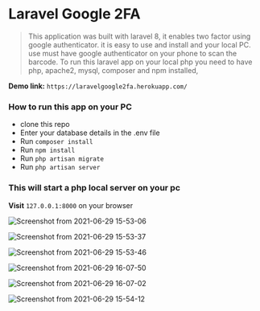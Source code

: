 # Laravel Google 2FA

> This application was built with laravel 8, it enables two factor using google authenticator. 
> it is easy to use and install and your local PC.
> use must have google authenticator on your phone to scan the barcode.
> To run this laravel app on your local php you need to have php, apache2, mysql, composer and npm installed,

**Demo link:** `https://laravelgoogle2fa.herokuapp.com/`
### How to run this app on your PC
- clone this repo
- Enter your database details in the .env file
- Run `composer install`
- Run `npm install`
- Run `php artisan migrate`
- Run `php artisan server`

### This will start a php local server on your pc 
**Visit** `127.0.0.1:8000` on your browser

![Screenshot from 2021-06-29 15-53-06](https://user-images.githubusercontent.com/28990981/123822087-df4dc300-d8f3-11eb-9498-18b16abf284c.png)

![Screenshot from 2021-06-29 15-53-37](https://user-images.githubusercontent.com/28990981/123822104-e4127700-d8f3-11eb-81bb-59949606f726.png)

![Screenshot from 2021-06-29 15-53-46](https://user-images.githubusercontent.com/28990981/123822137-eaa0ee80-d8f3-11eb-8599-c9d517685170.png)

![Screenshot from 2021-06-29 16-07-50](https://user-images.githubusercontent.com/28990981/123822603-597e4780-d8f4-11eb-8f99-02ce6083ef34.png)

![Screenshot from 2021-06-29 16-07-02](https://user-images.githubusercontent.com/28990981/123822573-53886680-d8f4-11eb-8090-4649b323bc92.png)

![Screenshot from 2021-06-29 15-54-12](https://user-images.githubusercontent.com/28990981/123822155-ef65a280-d8f3-11eb-9465-3379fe3dafe0.png)
